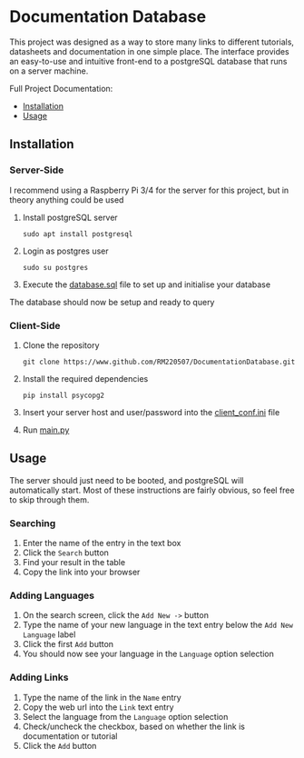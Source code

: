 # Documentation Database

This project was designed as a way to store many links to different tutorials, datasheets and documentation in one simple place.
The interface provides an easy-to-use and intuitive front-end to a postgreSQL database that runs on a server machine.

Full Project Documentation:
 - [Installation](#installation)
 - [Usage](#usage)

## Installation

### Server-Side
I recommend using a Raspberry Pi 3/4 for the server for this project, but in theory anything could be used
1. Install postgreSQL server 

    `sudo apt install postgresql`

2. Login as postgres user 

    `sudo su postgres`
    
3. Execute the [database.sql](database.sql) file to set up and initialise your database

The database should now be setup and ready to query

### Client-Side
1. Clone the repository

    `git clone https://www.github.com/RM220507/DocumentationDatabase.git`
    
2. Install the required dependencies 
    
    `pip install psycopg2`
    
3. Insert your server host and user/password into the [client_conf.ini](client_conf.ini) file
4. Run [main.py](main.py)

## Usage
The server should just need to be booted, and postgreSQL will automatically start.
Most of these instructions are fairly obvious, so feel free to skip through them.

### Searching
1. Enter the name of the entry in the text box
2. Click the `Search` button
3. Find your result in the table
4. Copy the link into your browser

### Adding Languages
1. On the search screen, click the `Add New ->` button
2. Type the name of your new language in the text entry below the `Add New Language` label
3. Click the first `Add` button
4. You should now see your language in the `Language` option selection

### Adding Links
1. Type the name of the link in the `Name` entry
2. Copy the web url into the `Link` text entry
3. Select the language from the `Language` option selection
4. Check/uncheck the checkbox, based on whether the link is documentation or tutorial
5. Click the `Add` button